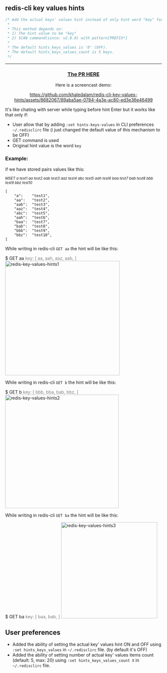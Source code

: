 ## redis-cli key values hints

```c
/* Add the actual keys' values hint instead of only hint word "key" for GET command.
 *
 * This method depends on:
 * 1) The hint value to be "key"
 * 2) SCAN command(since: v2.8.0) with pattern[PREFIX*]
 * 
 * The default hints_keys_values is '0' (OFF).
 * The default hints_keys_values_count is 5 keys.
 */
 ```


-------------------------------------------------------------

<center>

### [The PR HERE](https://github.com/redis/redis/pull/12215)

Here is a screencast demo:


https://github.com/khaledalam/redis-cli-key-values-hints/assets/8682067/89aba5ae-0784-4a3e-ac80-ed3e36e46499



</center>


It's like chating with server while typing before hint Enter but it works like that only if:
- User allow that by adding `:set hints-keys-values` in CLI preferences `~/.redisclirc` file  (i just changed the default value of this mechanism to be OFF)
- GET command is used
- Original hint value is the word `key`

### Example:
if we have stored pairs values like this:<br/>

<small>_MSET a test1 aa test2 aab test3 aaz test4 abc test5 aah test6 baa test7 bab test8 bbb test9 bbz test10_</small>

```
[
    "a":    "test1",
    "aa":   "test2",
    "aab":  "test3",
    "aaz":  "test4",
    "abc":  "test5",
    "aah":  "test6",
    "baa":  "test7",
    "bab":  "test8",
    "bbb":  "test9",
    "bbz":  "test10",
]
```


While writing in redis-cli `GET aa` the hint will be like this:

$ GET aa <span style="color:gray;">key: [ aa, aah, aaz, aab, ]</span>
<img width="368" alt="redis-key-values-hints1" src="https://github.com/redis/redis/assets/8682067/838b2fbb-1e27-429d-9524-e673591f01d8">

While writing in redis-cli `GET b` the hint will be like this:

$ GET b <span style="color:gray;">key: [ bbb, bba, bab, bbz, ]</span>
<img width="365" alt="redis-key-values-hints2" src="https://github.com/redis/redis/assets/8682067/e5340ccd-2dc1-4920-a5a5-68918e13972f">

While writing in redis-cli `GET ba` the hint will be like this:

$ GET ba <span style="color:gray;">key: [ baa, bab, ]</span>
<img width="309" alt="redis-key-values-hints3" src="https://github.com/redis/redis/assets/8682067/c38fecbb-be23-4b7c-9cce-b9cd6f28b91b">
## User preferences

- Added the ability of setting the actual key' values hint ON and OFF using `:set hints_keys_values` in `~/.redisclirc` file. (by default it's OFF)
- Added the ability of setting number of actual key' values items count (default: 5, max: 20) using `:set hints_keys_values_count X` in `~/.redisclirc` file.


